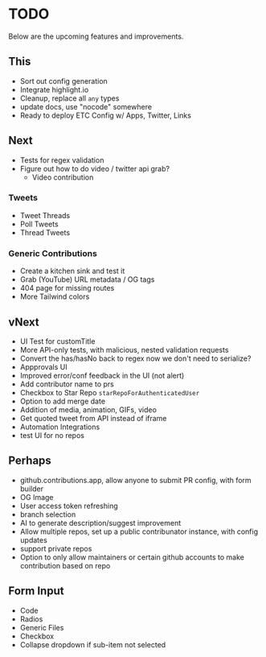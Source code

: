 # TODO

Below are the upcoming features and improvements.

## This

- Sort out config generation
- Integrate highlight.io
- Cleanup, replace all `any` types
- update docs, use "nocode" somewhere
- Ready to deploy ETC Config w/ Apps, Twitter, Links

## Next

- Tests for regex validation
- Figure out how to do video / twitter api grab?
  - Video contribution

### Tweets

- Tweet Threads
- Poll Tweets
- Thread Tweets

### Generic Contributions

- Create a kitchen sink and test it
- Grab (YouTube) URL metadata / OG tags
- 404 page for missing routes
- More Tailwind colors

## vNext

- UI Test for customTitle
- More API-only tests, with malicious, nested validation requests
- Convert the has/hasNo back to regex now we don't need to serialize?
- Appprovals UI
- Improved error/conf feedback in the UI (not alert)
- Add contributor name to prs
- Checkbox to Star Repo `starRepoForAuthenticatedUser`
- Option to add merge date
- Addition of media, animation, GIFs, video
- Get quoted tweet from API instead of iframe
- Automation Integrations
- test UI for no repos

## Perhaps

- github.contributions.app, allow anyone to submit PR config, with form builder
- OG Image
- User access token refreshing
- branch selection
- AI to generate description/suggest improvement
- Allow multiple repos, set up a public contribunator instance, with config updates
- support private repos
- Option to only allow maintainers or certain github accounts to make contribution based on repo

## Form Input

- Code
- Radios
- Generic Files
- Checkbox
- Collapse dropdown if sub-item not selected

